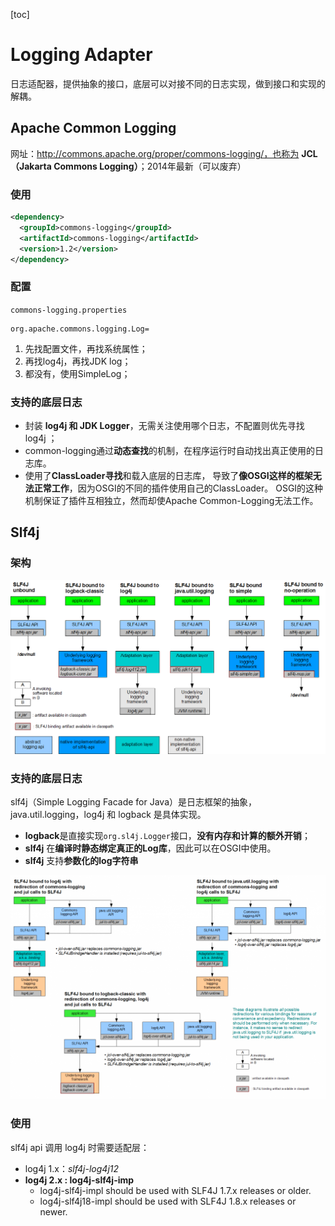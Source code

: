 [toc]

# Logging Adapter

日志适配器，提供抽象的接口，底层可以对接不同的日志实现，做到接口和实现的解耦。



## Apache Common Logging

网址：http://commons.apache.org/proper/commons-logging/，也称为 **JCL（Jakarta Commons Logging）**；2014年最新（可以废弃）

### 使用

```xml
<dependency>
  <groupId>commons-logging</groupId>
  <artifactId>commons-logging</artifactId>
  <version>1.2</version>
</dependency>
```

### 配置

`commons-logging.properties`

```properties
org.apache.commons.logging.Log=
```

1. 先找配置文件，再找系统属性；
2. 再找log4j，再找JDK log；
3. 都没有，使用SimpleLog；

### 支持的底层日志

- 封装 **log4j 和 JDK Logger**，无需关注使用哪个日志，不配置则优先寻找 log4j ；
- common-logging通过**动态查找**的机制，在程序运行时自动找出真正使用的日志库。
- 使用了**ClassLoader寻找**和载入底层的日志库， 导致了**像OSGI这样的框架无法正常工作**，因为OSGI的不同的插件使用自己的ClassLoader。 OSGI的这种机制保证了插件互相独立，然而却使Apache Common-Logging无法工作。



## Slf4j

### 架构

<img src="pics/log_relationship.png" alt="slf4j_relationship" style="zoom: 80%;" />

### 支持的底层日志

slf4j（Simple Logging Facade for Java）是日志框架的抽象，java.util.logging，log4j 和 logback 是具体实现。

- **logback**是直接实现`org.sl4j.Logger`接口，**没有内存和计算的额外开销**；
- **slf4j** 在**编译时静态绑定真正的Log库**，因此可以在OSGI中使用。
- **slf4j** 支持**参数化的log字符串**

![slf4j_bound](pics/slf4j_bound.png)

### 使用

slf4j api 调用 log4j 时需要适配层：

- log4j 1.x：*slf4j-log4j12*
- **log4j 2.x :  log4j-slf4j-imp**
  - log4j-slf4j-impl should be used with SLF4J 1.7.x releases or older.
  - log4j-slf4j18-impl should be used with SLF4J 1.8.x releases or newer.